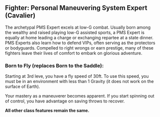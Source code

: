 ## Fighter: Personal Maneuvering System Expert (Cavalier)

The archetypal PMS Expert excels at low-G combat. Usually born among the wealthy and raised playing low-G assisted sports, a PMS Expert is equally at home leading a charge or exchanging repartee at a state dinner. PMS Experts also learn how to defend VIPs, often serving as the protectors or bodyguards. Compelled to right wrongs or earn prestige, many of these fighters leave their lives of comfort to embark on glorious adventure.

### Born to Fly (replaces Born to the Saddle):

Starting at 3rd leve, you have a fly speed of 30ft.  To use this speed, you must be in an environment with less than 1 Gravity (it does not work on the surface of Earth).

Your mastery as a maneuverer becomes apparent. If you start spinning out of control, you have advantage on saving throws to recover.

__All other class features remain the same.__